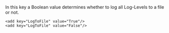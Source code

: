 <properties date="2016-05-11"
SortOrder="109"
/>

In this key a Boolean value determines whether to log all Log-Levels to a file or not.

```
<add key="LogToFile" value="True"/>
<add key="LogToFile" value="False"/>

 
```
